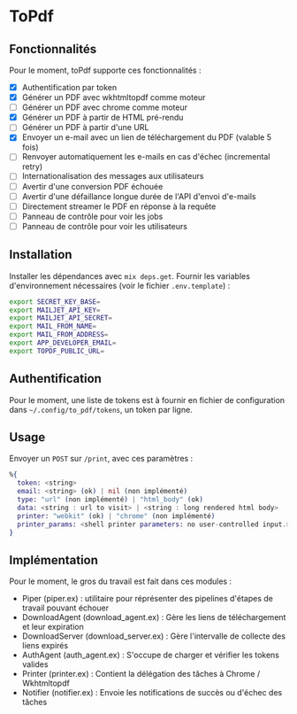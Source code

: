 # ToPdf

## Fonctionnalités

Pour le moment, toPdf supporte ces fonctionnalités :

- [x] Authentification par token  
- [x] Générer un PDF avec wkhtmltopdf comme moteur  
- [ ] Générer un PDF avec chrome comme moteur  
- [x] Générer un PDF à partir de HTML pré-rendu  
- [ ] Générer un PDF à partir d'une URL  
- [x] Envoyer un e-mail avec un lien de téléchargement du PDF (valable 5 fois)  
- [ ] Renvoyer automatiquement les e-mails en cas d'échec (incremental retry)  
- [ ] Internationalisation des messages aux utilisateurs
- [ ] Avertir d'une conversion PDF échouée  
- [ ] Avertir d'une défaillance longue durée de l'API d'envoi d'e-mails  
- [ ] Directement streamer le PDF en réponse à la requête  
- [ ] Panneau de contrôle pour voir les jobs  
- [ ] Panneau de contrôle pour voir les utilisateurs  

## Installation
Installer les dépendances avec `mix deps.get`.
Fournir les variables d'environnement nécessaires (voir le fichier `.env.template`) :

```bash
export SECRET_KEY_BASE=
export MAILJET_API_KEY=
export MAILJET_API_SECRET=
export MAIL_FROM_NAME=
export MAIL_FROM_ADDRESS=
export APP_DEVELOPER_EMAIL=
export TOPDF_PUBLIC_URL=
```

## Authentification 

Pour le moment, une liste de tokens est à fournir en fichier de configuration dans `~/.config/to_pdf/tokens`, un token par ligne.

## Usage

Envoyer un `POST` sur `/print`, avec ces paramètres :

```elixir
%{
  token: <string>
  email: <string> (ok) | nil (non implémenté)
  type: "url" (non implémenté) | "html_body" (ok)
  data: <string : url to visit> | <string : long rendered html body>
  printer: "webkit" (ok) | "chrome" (non implémenté)
  printer_params: <shell printer parameters: no user-controlled input.>
}
```

## Implémentation

Pour le moment, le gros du travail est fait dans ces modules :

- Piper (piper.ex) : utilitaire pour réprésenter des pipelines d'étapes de travail pouvant échouer
- DownloadAgent (download_agent.ex) : Gère les liens de téléchargement et leur expiration
- DownloadServer (download_server.ex) : Gère l'intervalle de collecte des liens expirés
- AuthAgent (auth_agent.ex) : S'occupe de charger et vérifier les tokens valides
- Printer (printer.ex) : Contient la délégation des tâches à Chrome / Wkhtmltopdf
- Notifier (notifier.ex) : Envoie les notifications de succès ou d'échec des tâches
